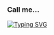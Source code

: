 ### Call me...
[![Typing SVG](https://readme-typing-svg.demolab.com/?color=008f11&lines=Sanctensys;Software+Developer;XR+Developer;Web+Developer;Mobile+Developer;Game+Developer)](https://git.io/typing-svg)

<!--
Typing Svg: https://github.com/DenverCoder1/readme-typing-svg
-->
